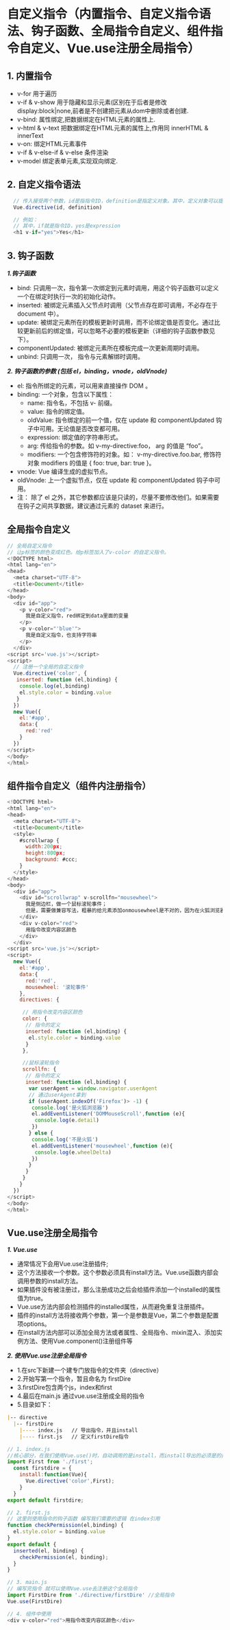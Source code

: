 # 自定义指令（内置指令、自定义指令语法、钩子函数、全局指令自定义、组件指令自定义、Vue.use注册全局指令）

## 1. 内置指令

- v-for 用于遍历
- v-if & v-show 用于隐藏和显示元素(区别在于后者是修改 display:block|none,前者是不创建把元素从dom中删除或者创建.
- v-bind: 属性绑定,把数据绑定在HTML元素的属性上.
- v-html & v-text 把数据绑定在HTML元素的属性上,作用同 innerHTML & innerText
- v-on: 绑定HTML元素事件
- v-if & v-else-if & v-else 条件渲染
- v-model 绑定表单元素,实现双向绑定.

## 2. 自定义指令语法

```js
  // 传入接受两个参数，id是指指令ID，definition是指定义对象。其中，定义对象可以提供一些钩子函数。
  Vue.directive(id, definition)

  // 例如：
  // 其中，if就是指令ID，yes是expression
  <h1 v-if="yes">Yes</h1>
```

## 3. 钩子函数

***1.钩子函数***

- bind: 只调用一次，指令第一次绑定到元素时调用，用这个钩子函数可以定义一个在绑定时执行一次的初始化动作。
- inserted: 被绑定元素插入父节点时调用（父节点存在即可调用，不必存在于 document 中）。
- update: 被绑定元素所在的模板更新时调用，而不论绑定值是否变化。通过比较更新前后的绑定值，可以忽略不必要的模板更新（详细的钩子函数参数见下）。
- componentUpdated: 被绑定元素所在模板完成一次更新周期时调用。
- unbind: 只调用一次， 指令与元素解绑时调用。

***2. 钩子函数的参数 (包括 el，binding，vnode，oldVnode)***

- el: 指令所绑定的元素，可以用来直接操作 DOM 。
- binding: 一个对象，包含以下属性：
  - name: 指令名，不包括 v- 前缀。
  - value: 指令的绑定值。
  - oldValue: 指令绑定的前一个值，仅在 update 和 componentUpdated 钩子中可用。无论值是否改变都可用。
  - expression: 绑定值的字符串形式。
  - arg: 传给指令的参数。如 v-my-directive:foo， arg 的值是 “foo”。
  - modifiers: 一个包含修饰符的对象。如： v-my-directive.foo.bar, 修饰符对象 modifiers 的值是 { foo: true, bar: true }。
- vnode: Vue 编译生成的虚拟节点。
- oldVnode: 上一个虚拟节点，仅在 update 和 componentUpdated 钩子中可用。
- 注： 除了 el 之外，其它参数都应该是只读的，尽量不要修改他们。如果需要在钩子之间共享数据，建议通过元素的 dataset 来进行。

## 全局指令自定义

```js
// 全局自定义指令
// 让p标签的颜色变成红色。给p标签加入了v-color 的自定义指令。
<!DOCTYPE html>
<html lang="en">
<head>
  <meta charset="UTF-8">
  <title>Document</title>
</head>
<body>
  <div id="app">
    <p v-color="red">
      我是自定义指令，red绑定到data里面的变量
    </p>
    <p v-color="'blue'">
      我是自定义指令，也支持字符串
    </p>
  </div>
<script src='vue.js'></script>
<script>
  // 注册一个全局的自定义指令
  Vue.directive('color', {
   inserted: function (el,binding) {
    console.log(el,binding)
    el.style.color = binding.value
   }
  })
  new Vue({
    el:'#app',
    data:{
      red:'red'
    }
  })
</script>
</body>
</html>

```

## 组件指令自定义（组件内注册指令）

```js
<!DOCTYPE html>
<html lang="en">
<head>
  <meta charset="UTF-8">
  <title>Document</title>
  <style>
    #scrollwrap {
      width:200px;
      height:800px;
      background: #ccc;
    }
  </style>
</head>
<body>
  <div id="app">
    <div id="scrollwrap" v-scrollfn="mousewheel">
      我是侧边栏，做一个鼠标滚轮事件；
      但是，需要做兼容写法，粗暴的给元素添加onmousewheel是不对的，因为在火狐浏览器下根本不会执行。
    </div>
    <div v-color="red">
      用指令改变内容区颜色
    </div>
  </div>
<script src='vue.js'></script>
<script>
  new Vue({
    el:'#app',
    data:{
      red:'red',
      mousewheel: '滚轮事件'
    },
    directives: {

     // 用指令改变内容区颜色
     color: {
      // 指令的定义
      inserted: function (el,binding) {
       el.style.color = binding.value
      }
     },

     //鼠标滚轮指令
     scrollfn: {
      // 指令的定义
      inserted: function (el,binding) {
       var userAgent = window.navigator.userAgent
       // 通过userAgent拿到
       if (userAgent.indexOf('Firefox')> -1) {
        console.log('是火狐浏览器')
        el.addEventListener('DOMMouseScroll',function (e){
         console.log(e.detail)
        })
       } else {
        console.log('不是火狐')
        el.addEventListener('mousewheel',function (e){
         console.log(e.wheelDelta)
        })
       }
      }
     }
    }
  })
</script>
</body>
</html>
```

## Vue.use注册全局指令

***1. Vue.use***

- 通常情况下会用Vue.use注册插件;
- 这个方法接收一个参数。这个参数必须具有install方法。Vue.use函数内部会调用参数的install方法。
- 如果插件没有被注册过，那么注册成功之后会给插件添加一个installed的属性值为true。
- Vue.use方法内部会检测插件的installed属性，从而避免重复注册插件。
- 插件的install方法将接收两个参数，第一个是参数是Vue，第二个参数是配置项options。
- 在install方法内部可以添加全局方法或者属性、全局指令、mixin混入、添加实例方法、使用Vue.component()注册组件等

***2. 使用Vue.use注册全局指令***

- 1.在src下新建一个建专门放指令的文件夹（directive）
- 2.开始写第一个指令，暂且命名为 firstDire
- 3.firstDire包含两个js，index和first
- 4.最后在main.js 通过vue.use注册成全局的指令
- 5.目录如下：

```md
|-- directive
  |-- firstDire
    |---- index.js   // 导出指令，并且install
    |---- first.js   // 定义firstDire指令
```

```js
// 1. index.js
//核心部分，在我们使用Vue.use()时，自动调用的是install，而install导出的必须是的指令
import First from './first';
  const firstdire = {
    install:function(Vue){
      Vue.directive('color',First);
    }
  }
export default firstdire;

// 2. first.js
// 这里则使用指令的钩子函数 编写我们需要的逻辑 在index引用
function checkPermission(el,binding) {
  el.style.color = binding.value
}
export default {
  inserted(el, binding) {
    checkPermission(el, binding);
  }
}

// 3. main.js
// 编写完指令 就可以使用Vue.use去注册这个全局指令
import FirstDire from './directive/firstDire' //全局指令
Vue.use(FirstDire)

// 4. 组件中使用
<div v-color="red">用指令改变内容区颜色</div>
```
